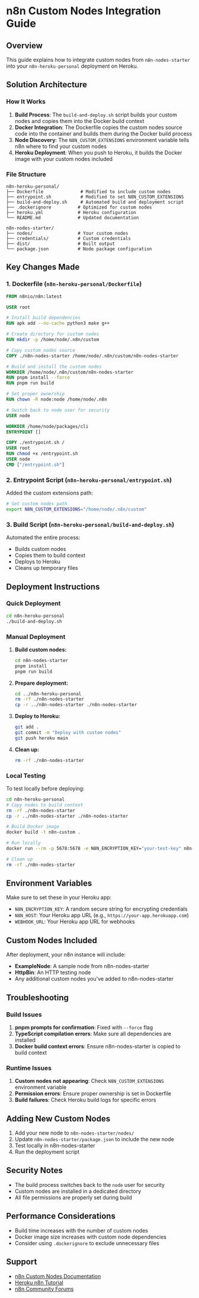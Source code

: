 # n8n Custom Nodes Integration Guide

## Overview

This guide explains how to integrate custom nodes from `n8n-nodes-starter` into your `n8n-heroku-personal` deployment on Heroku.

## Solution Architecture

### How It Works

1. **Build Process**: The `build-and-deploy.sh` script builds your custom nodes and copies them into the Docker build context
2. **Docker Integration**: The Dockerfile copies the custom nodes source code into the container and builds them during the Docker build process
3. **Node Discovery**: The `N8N_CUSTOM_EXTENSIONS` environment variable tells n8n where to find your custom nodes
4. **Heroku Deployment**: When you push to Heroku, it builds the Docker image with your custom nodes included

### File Structure

```
n8n-heroku-personal/
├── Dockerfile              # Modified to include custom nodes
├── entrypoint.sh           # Modified to set N8N_CUSTOM_EXTENSIONS
├── build-and-deploy.sh     # Automated build and deployment script
├── .dockerignore          # Optimized for custom nodes
├── heroku.yml             # Heroku configuration
└── README.md              # Updated documentation

n8n-nodes-starter/
├── nodes/                 # Your custom nodes
├── credentials/           # Custom credentials
├── dist/                  # Built output
└── package.json           # Node package configuration
```

## Key Changes Made

### 1. Dockerfile (`n8n-heroku-personal/Dockerfile`)

```dockerfile
FROM n8nio/n8n:latest

USER root

# Install build dependencies
RUN apk add --no-cache python3 make g++

# Create directory for custom nodes
RUN mkdir -p /home/node/.n8n/custom

# Copy custom nodes source
COPY ./n8n-nodes-starter /home/node/.n8n/custom/n8n-nodes-starter

# Build and install the custom nodes
WORKDIR /home/node/.n8n/custom/n8n-nodes-starter
RUN pnpm install --force
RUN pnpm run build

# Set proper ownership
RUN chown -R node:node /home/node/.n8n

# Switch back to node user for security
USER node

WORKDIR /home/node/packages/cli
ENTRYPOINT []

COPY ./entrypoint.sh /
USER root
RUN chmod +x /entrypoint.sh
USER node
CMD ["/entrypoint.sh"]
```

### 2. Entrypoint Script (`n8n-heroku-personal/entrypoint.sh`)

Added the custom extensions path:
```bash
# Set custom nodes path
export N8N_CUSTOM_EXTENSIONS="/home/node/.n8n/custom"
```

### 3. Build Script (`n8n-heroku-personal/build-and-deploy.sh`)

Automated the entire process:
- Builds custom nodes
- Copies them to build context
- Deploys to Heroku
- Cleans up temporary files

## Deployment Instructions

### Quick Deployment

```bash
cd n8n-heroku-personal
./build-and-deploy.sh
```

### Manual Deployment

1. **Build custom nodes:**
   ```bash
   cd n8n-nodes-starter
   pnpm install
   pnpm run build
   ```

2. **Prepare deployment:**
   ```bash
   cd ../n8n-heroku-personal
   rm -rf ./n8n-nodes-starter
   cp -r ../n8n-nodes-starter ./n8n-nodes-starter
   ```

3. **Deploy to Heroku:**
   ```bash
   git add .
   git commit -m "Deploy with custom nodes"
   git push heroku main
   ```

4. **Clean up:**
   ```bash
   rm -rf ./n8n-nodes-starter
   ```

### Local Testing

To test locally before deploying:

```bash
cd n8n-heroku-personal
# Copy nodes to build context
rm -rf ./n8n-nodes-starter
cp -r ../n8n-nodes-starter ./n8n-nodes-starter

# Build Docker image
docker build -t n8n-custom .

# Run locally
docker run --rm -p 5678:5678 -e N8N_ENCRYPTION_KEY="your-test-key" n8n-custom

# Clean up
rm -rf ./n8n-nodes-starter
```

## Environment Variables

Make sure to set these in your Heroku app:

- `N8N_ENCRYPTION_KEY`: A random secure string for encrypting credentials
- `N8N_HOST`: Your Heroku app URL (e.g., `https://your-app.herokuapp.com`)
- `WEBHOOK_URL`: Your Heroku app URL for webhooks

## Custom Nodes Included

After deployment, your n8n instance will include:

- **ExampleNode**: A sample node from n8n-nodes-starter
- **HttpBin**: An HTTP testing node
- Any additional custom nodes you've added to n8n-nodes-starter

## Troubleshooting

### Build Issues

1. **pnpm prompts for confirmation**: Fixed with `--force` flag
2. **TypeScript compilation errors**: Make sure all dependencies are installed
3. **Docker build context errors**: Ensure n8n-nodes-starter is copied to build context

### Runtime Issues

1. **Custom nodes not appearing**: Check `N8N_CUSTOM_EXTENSIONS` environment variable
2. **Permission errors**: Ensure proper ownership is set in Dockerfile
3. **Build failures**: Check Heroku build logs for specific errors

## Adding New Custom Nodes

1. Add your new node to `n8n-nodes-starter/nodes/`
2. Update `n8n-nodes-starter/package.json` to include the new node
3. Test locally in n8n-nodes-starter
4. Run the deployment script

## Security Notes

- The build process switches back to the `node` user for security
- Custom nodes are installed in a dedicated directory
- All file permissions are properly set during build

## Performance Considerations

- Build time increases with the number of custom nodes
- Docker image size increases with custom node dependencies
- Consider using `.dockerignore` to exclude unnecessary files

## Support

- [n8n Custom Nodes Documentation](https://docs.n8n.io/integrations/creating-nodes/)
- [Heroku n8n Tutorial](https://docs.n8n.io/hosting/server-setups/heroku/)
- [n8n Community Forums](https://community.n8n.io/) 